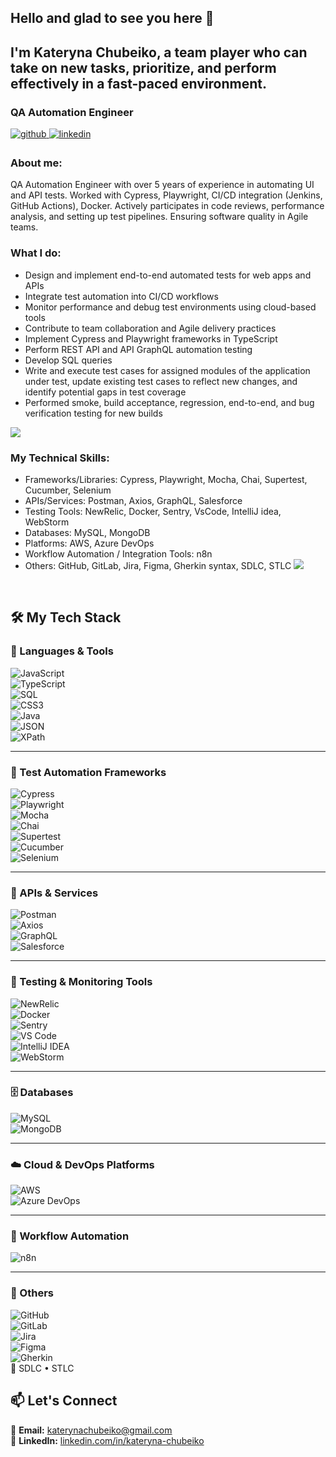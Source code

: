 
## Hello and glad to see you here 👋 
## I'm Kateryna Chubeiko, a team player who can take on new tasks, prioritize, and perform effectively in a fast-paced environment.
  



### QA Automation Engineer  
<a href="https://github.com/kateryna104" target="_blank">
<img src=https://img.shields.io/badge/github-%2324292e.svg?&style=for-the-badge&logo=github&logoColor=white alt=github style="margin-bottom: 5px;" />
</a>
<a href="https://linkedin.com/in/kateryna-chubeiko" target="_blank">
<img src=https://img.shields.io/badge/linkedin-%231E77B5.svg?&style=for-the-badge&logo=linkedin&logoColor=white alt=linkedin style="margin-bottom: 5px;" />
</a>  
  



### About me:

QA Automation Engineer with over 5 years of experience in automating UI and API tests.
Worked with Cypress, Playwright, CI/CD integration (Jenkins, GitHub Actions), Docker.
Actively participates in code reviews, performance analysis, and setting up test pipelines. Ensuring software quality in Agile teams.  
  
### What I do:

- Design and implement end-to-end automated tests for web apps and APIs  
- Integrate test automation into CI/CD workflows  
- Monitor performance and debug test environments using cloud-based tools  
- Contribute to team collaboration and Agile delivery practices
- Implement Cypress and Playwright frameworks in TypeScript
- Perform REST API  and API GraphQL automation testing
- Develop SQL queries
- Write and execute test cases for assigned modules of the application under test, update existing test cases to reflect new changes, and identify potential gaps in test coverage
- Performed smoke, build acceptance, regression, end-to-end, and bug verification testing for new builds
  

![](https://rishavanand.github.io/static/images/greetings.gif)


### My Technical Skills:

- Frameworks/Libraries: Cypress, Playwright, Mocha, Chai, Supertest, Cucumber, Selenium 
- APIs/Services: Postman, Axios, GraphQL, Salesforce 
- Testing Tools: NewRelic, Docker, Sentry, VsCode, IntelliJ idea, WebStorm
- Databases: MySQL, MongoDB
- Platforms: AWS, Azure DevOps
- Workflow Automation / Integration Tools: n8n
- Others: GitHub, GitLab, Jira, Figma, Gherkin syntax, SDLC, STLC
![](https://rishavanand.github.io/static/images/greetings.gif)



 

</td></tr></table>  

<br/>  


## 🛠 My Tech Stack

### 📌 Languages & Tools  
![JavaScript](https://img.shields.io/badge/-JavaScript-F7DF1E?logo=javascript&logoColor=black)  
![TypeScript](https://img.shields.io/badge/-TypeScript-3178C6?logo=typescript&logoColor=white)  
![SQL](https://img.shields.io/badge/-SQL-4479A1?logo=postgresql&logoColor=white)  
![CSS3](https://img.shields.io/badge/-CSS3-1572B6?logo=css3&logoColor=white)  
![Java](https://img.shields.io/badge/-Java-007396?logo=openjdk&logoColor=white)  
![JSON](https://img.shields.io/badge/-JSON-000000?logo=json&logoColor=white)  
![XPath](https://img.shields.io/badge/-XPath-blueviolet)

---

### 🧪 Test Automation Frameworks  
![Cypress](https://img.shields.io/badge/-Cypress-17202C?logo=cypress&logoColor=white)  
![Playwright](https://img.shields.io/badge/-Playwright-45ba6c?logo=playwright&logoColor=white)  
![Mocha](https://img.shields.io/badge/-Mocha-8D6748?logo=mocha&logoColor=white)  
![Chai](https://img.shields.io/badge/-Chai-A30701?logo=chai&logoColor=white)  
![Supertest](https://img.shields.io/badge/-Supertest-black)  
![Cucumber](https://img.shields.io/badge/-Cucumber-23D96C?logo=cucumber&logoColor=white)  
![Selenium](https://img.shields.io/badge/-Selenium-43B02A?logo=selenium&logoColor=white)

---

### 🔌 APIs & Services  
![Postman](https://img.shields.io/badge/-Postman-FF6C37?logo=postman&logoColor=white)  
![Axios](https://img.shields.io/badge/-Axios-5A29E4?logo=axios&logoColor=white)  
![GraphQL](https://img.shields.io/badge/-GraphQL-E10098?logo=graphql&logoColor=white)  
![Salesforce](https://img.shields.io/badge/-Salesforce-00A1E0?logo=salesforce&logoColor=white)

---

### 🧠 Testing & Monitoring Tools  
![NewRelic](https://img.shields.io/badge/-NewRelic-008C99?logo=newrelic&logoColor=white)  
![Docker](https://img.shields.io/badge/-Docker-2496ED?logo=docker&logoColor=white)  
![Sentry](https://img.shields.io/badge/-Sentry-362D59?logo=sentry&logoColor=white)  
![VS Code](https://img.shields.io/badge/-VSCode-007ACC?logo=visual-studio-code&logoColor=white)  
![IntelliJ IDEA](https://img.shields.io/badge/-IntelliJ%20IDEA-000000?logo=intellij-idea&logoColor=white)  
![WebStorm](https://img.shields.io/badge/-WebStorm-000000?logo=webstorm&logoColor=white)

---

### 🗄️ Databases  
![MySQL](https://img.shields.io/badge/-MySQL-4479A1?logo=mysql&logoColor=white)  
![MongoDB](https://img.shields.io/badge/-MongoDB-47A248?logo=mongodb&logoColor=white)

---

### ☁️ Cloud & DevOps Platforms  
![AWS](https://img.shields.io/badge/-AWS-232F3E?logo=amazon-aws&logoColor=white)  
![Azure DevOps](https://img.shields.io/badge/-Azure%20DevOps-0078D7?logo=azure-devops&logoColor=white)

---

### 🤖 Workflow Automation  
![n8n](https://img.shields.io/badge/-n8n-FF5914?logo=n8n&logoColor=white)

---

### 🔧 Others  
![GitHub](https://img.shields.io/badge/-GitHub-181717?logo=github&logoColor=white)  
![GitLab](https://img.shields.io/badge/-GitLab-FC6D26?logo=gitlab&logoColor=white)  
![Jira](https://img.shields.io/badge/-Jira-0052CC?logo=jira&logoColor=white)  
![Figma](https://img.shields.io/badge/-Figma-F24E1E?logo=figma&logoColor=white)  
![Gherkin](https://img.shields.io/badge/-Gherkin-5E2750?logo=cucumber&logoColor=white)  
📘 SDLC • STLC




## 📫 Let's Connect

🔹 **Email:** [katerynachubeiko@gmail.com](mailto:katerynachubeiko@gmail.com)  
🔹 **LinkedIn:** [linkedin.com/in/kateryna-chubeiko](https://www.linkedin.com/in/kateryna-chubeiko/)  





  
